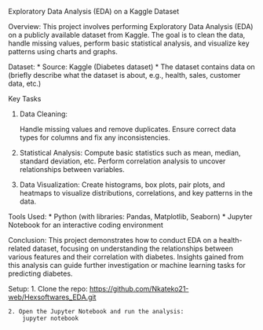 Exploratory Data Analysis (EDA) on a Kaggle Dataset

Overview:
    This project involves performing Exploratory Data Analysis (EDA) on a publicly available dataset from Kaggle. The goal is to clean the data, handle missing values, perform basic statistical analysis, and visualize key patterns using charts and graphs.

Dataset:
    *   Source: Kaggle (Diabetes dataset)
    *   The dataset contains data on (briefly describe what the 
        dataset is about, e.g., health, sales, customer data, etc.)

Key Tasks
1. Data Cleaning:

    Handle missing values and remove duplicates.
    Ensure correct data types for columns and fix any inconsistencies.

2. Statistical Analysis:
    Compute basic statistics such as mean, median, standard deviation, etc.
    Perform correlation analysis to uncover relationships between variables.

3. Data Visualization:
    Create histograms, box plots, pair plots, and heatmaps to visualize distributions, correlations, and key patterns in the data.

Tools Used: 
    *   Python (with libraries: Pandas, Matplotlib, Seaborn)
    *   Jupyter Notebook for an interactive coding environment

Conclusion:
    This project demonstrates how to conduct EDA on a health-related dataset, focusing on understanding the relationships between various features and their correlation with diabetes. Insights gained from this analysis can guide further investigation or machine learning tasks for predicting diabetes.

Setup:
    1. Clone the repo:
        https://github.com/Nkateko21-web/Hexsoftwares_EDA.git

    2. Open the Jupyter Notebook and run the analysis:
        jupyter notebook
